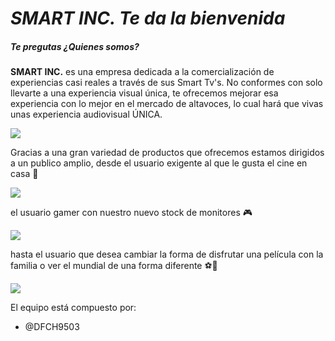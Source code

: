 # *SMART INC. Te da la bienvenida*

##### ****Te pregutas ¿Quienes somos?****

**SMART INC.** es  una empresa dedicada a la comercialización de experiencias casi reales a través de sus Smart Tv's.
No conformes con solo llevarte a  una experiencia visual única, te ofrecemos mejorar esa experiencia con lo mejor en el mercado de altavoces, lo cual hará que vivas unas experiencia audiovisual ÚNICA. 
 
![](https://zupimages.net/up/20/38/bn1e.png)


Gracias a una gran variedad de productos que ofrecemos estamos dirigidos a un publico amplio, desde el usuario exigente al que le gusta el cine en casa 🎥

![](https://filmeventos.com/wp-content/uploads/2020/09/best-big-home-theatre-movie-projector-screns.jpg)

el usuario gamer con nuestro nuevo stock de monitores 🎮

![](https://img.global.news.samsung.com/ar/wp-content/uploads/2020/01/Samsung-Odyssey_02-612x408.jpg)

hasta el usuario que desea cambiar la forma de disfrutar una película con la familia o ver el mundial de una forma diferente ⚽🎉

![](https://www.mielectro.es/blog/wp-content/uploads/2017/02/futbol-en-TV.jpg)

El equipo está compuesto por: 
- @DFCH9503
 
 

